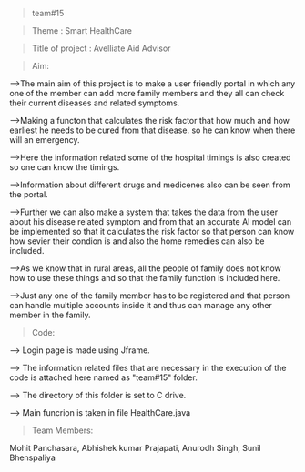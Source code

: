 >team#15 

>Theme : Smart HealthCare

>Title of project : Avelliate Aid Advisor

>Aim:

 -->The main aim of this project is to make a user friendly portal in which any one of the member can add more family members and they all can check their current diseases and related symptoms.

-->Making a functon that calculates the risk factor that how much and how earliest he needs to be cured from that disease. so he can know when there will an emergency.

-->Here the information related some of the hospital timings is also created so one can know the timings.

-->Information about different drugs and medicenes also can be seen from the portal.

-->Further we can also make a system that takes the data from the user about his disease related symptom and from that an accurate AI model can be implemented so that it calculates the risk factor so that person can know how sevier their condion is and also the home remedies can also be included.

-->As we know that in rural areas, all the people of family does not know how to use these things and so that the family function is included here.

-->Just any one of the family member has to be registered and that person can handle multiple accounts inside it and thus can manage any other member in the family.


>Code:

--> Login page is made using Jframe.

--> The information related files that are necessary in the execution of the code is attached here named as "team#15" folder.

--> The directory of this folder is set to C drive.

--> Main funcrion is taken in file HealthCare.java

>Team Members:

Mohit Panchasara, Abhishek kumar Prajapati, Anurodh Singh, Sunil Bhenspaliya

